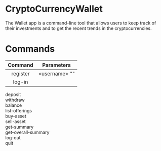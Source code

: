 # CryptoCurrencyWallet 

The Wallet app is a command-line tool that allows users to keep track of their investments and to get the recent trends in the cryptocurrencies.

# Commands
Command               | Parameters |
:-------------------: | :----------:
register |  \<username\> "<password>"
log-in   |
deposit     
withdraw     
balance      
list-offerings      
buy-asset      
sell-asset     
get-summary       
get-overall-summary       
log-out       
quit       
